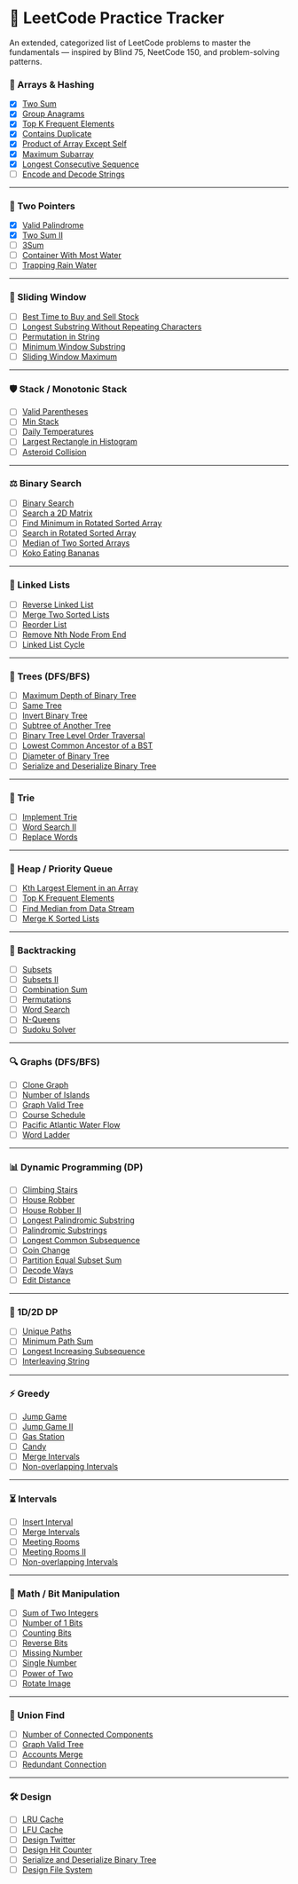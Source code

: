 # 🧠 LeetCode Practice Tracker

An extended, categorized list of LeetCode problems to master the fundamentals — inspired by Blind 75, NeetCode 150, and problem-solving patterns.


### 📆 Arrays & Hashing

- [x] [Two Sum](https://leetcode.com/problems/two-sum/)
- [x] [Group Anagrams](https://leetcode.com/problems/group-anagrams/)
- [x] [Top K Frequent Elements](https://leetcode.com/problems/top-k-frequent-elements/)
- [x] [Contains Duplicate](https://leetcode.com/problems/contains-duplicate/)
- [x] [Product of Array Except Self](https://leetcode.com/problems/product-of-array-except-self/)
- [x] [Maximum Subarray](https://leetcode.com/problems/maximum-subarray/)
- [x] [Longest Consecutive Sequence](https://leetcode.com/problems/longest-consecutive-sequence/)
- [ ] [Encode and Decode Strings](https://leetcode.com/problems/encode-and-decode-strings/)

---

### 👀 Two Pointers

- [x] [Valid Palindrome](https://leetcode.com/problems/valid-palindrome/)
- [x] [Two Sum II](https://leetcode.com/problems/two-sum-ii-input-array-is-sorted/)
- [ ] [3Sum](https://leetcode.com/problems/3sum/)
- [ ] [Container With Most Water](https://leetcode.com/problems/container-with-most-water/)
- [ ] [Trapping Rain Water](https://leetcode.com/problems/trapping-rain-water/)

---

### 🔹 Sliding Window

- [ ] [Best Time to Buy and Sell Stock](https://leetcode.com/problems/best-time-to-buy-and-sell-stock/)
- [ ] [Longest Substring Without Repeating Characters](https://leetcode.com/problems/longest-substring-without-repeating-characters/)
- [ ] [Permutation in String](https://leetcode.com/problems/permutation-in-string/)
- [ ] [Minimum Window Substring](https://leetcode.com/problems/minimum-window-substring/)
- [ ] [Sliding Window Maximum](https://leetcode.com/problems/sliding-window-maximum/)

---

### 🛡️ Stack / Monotonic Stack

- [ ] [Valid Parentheses](https://leetcode.com/problems/valid-parentheses/)
- [ ] [Min Stack](https://leetcode.com/problems/min-stack/)
- [ ] [Daily Temperatures](https://leetcode.com/problems/daily-temperatures/)
- [ ] [Largest Rectangle in Histogram](https://leetcode.com/problems/largest-rectangle-in-histogram/)
- [ ] [Asteroid Collision](https://leetcode.com/problems/asteroid-collision/)

---

### ⚖️ Binary Search

- [ ] [Binary Search](https://leetcode.com/problems/binary-search/)
- [ ] [Search a 2D Matrix](https://leetcode.com/problems/search-a-2d-matrix/)
- [ ] [Find Minimum in Rotated Sorted Array](https://leetcode.com/problems/find-minimum-in-rotated-sorted-array/)
- [ ] [Search in Rotated Sorted Array](https://leetcode.com/problems/search-in-rotated-sorted-array/)
- [ ] [Median of Two Sorted Arrays](https://leetcode.com/problems/median-of-two-sorted-arrays/)
- [ ] [Koko Eating Bananas](https://leetcode.com/problems/koko-eating-bananas/)

---

### 🦙 Linked Lists

- [ ] [Reverse Linked List](https://leetcode.com/problems/reverse-linked-list/)
- [ ] [Merge Two Sorted Lists](https://leetcode.com/problems/merge-two-sorted-lists/)
- [ ] [Reorder List](https://leetcode.com/problems/reorder-list/)
- [ ] [Remove Nth Node From End](https://leetcode.com/problems/remove-nth-node-from-end-of-list/)
- [ ] [Linked List Cycle](https://leetcode.com/problems/linked-list-cycle/)

---

### 🌳 Trees (DFS/BFS)

- [ ] [Maximum Depth of Binary Tree](https://leetcode.com/problems/maximum-depth-of-binary-tree/)
- [ ] [Same Tree](https://leetcode.com/problems/same-tree/)
- [ ] [Invert Binary Tree](https://leetcode.com/problems/invert-binary-tree/)
- [ ] [Subtree of Another Tree](https://leetcode.com/problems/subtree-of-another-tree/)
- [ ] [Binary Tree Level Order Traversal](https://leetcode.com/problems/binary-tree-level-order-traversal/)
- [ ] [Lowest Common Ancestor of a BST](https://leetcode.com/problems/lowest-common-ancestor-of-a-binary-search-tree/)
- [ ] [Diameter of Binary Tree](https://leetcode.com/problems/diameter-of-binary-tree/)
- [ ] [Serialize and Deserialize Binary Tree](https://leetcode.com/problems/serialize-and-deserialize-binary-tree/)

---

### 🏰 Trie

- [ ] [Implement Trie](https://leetcode.com/problems/implement-trie-prefix-tree/)
- [ ] [Word Search II](https://leetcode.com/problems/word-search-ii/)
- [ ] [Replace Words](https://leetcode.com/problems/replace-words/)

---

### 🚀 Heap / Priority Queue

- [ ] [Kth Largest Element in an Array](https://leetcode.com/problems/kth-largest-element-in-an-array/)
- [ ] [Top K Frequent Elements](https://leetcode.com/problems/top-k-frequent-elements/)
- [ ] [Find Median from Data Stream](https://leetcode.com/problems/find-median-from-data-stream/)
- [ ] [Merge K Sorted Lists](https://leetcode.com/problems/merge-k-sorted-lists/)

---

### 🤖 Backtracking

- [ ] [Subsets](https://leetcode.com/problems/subsets/)
- [ ] [Subsets II](https://leetcode.com/problems/subsets-ii/)
- [ ] [Combination Sum](https://leetcode.com/problems/combination-sum/)
- [ ] [Permutations](https://leetcode.com/problems/permutations/)
- [ ] [Word Search](https://leetcode.com/problems/word-search/)
- [ ] [N-Queens](https://leetcode.com/problems/n-queens/)
- [ ] [Sudoku Solver](https://leetcode.com/problems/sudoku-solver/)

---

### 🔍 Graphs (DFS/BFS)

- [ ] [Clone Graph](https://leetcode.com/problems/clone-graph/)
- [ ] [Number of Islands](https://leetcode.com/problems/number-of-islands/)
- [ ] [Graph Valid Tree](https://leetcode.com/problems/graph-valid-tree/)
- [ ] [Course Schedule](https://leetcode.com/problems/course-schedule/)
- [ ] [Pacific Atlantic Water Flow](https://leetcode.com/problems/pacific-atlantic-water-flow/)
- [ ] [Word Ladder](https://leetcode.com/problems/word-ladder/)

---

### 📊 Dynamic Programming (DP)

- [ ] [Climbing Stairs](https://leetcode.com/problems/climbing-stairs/)
- [ ] [House Robber](https://leetcode.com/problems/house-robber/)
- [ ] [House Robber II](https://leetcode.com/problems/house-robber-ii/)
- [ ] [Longest Palindromic Substring](https://leetcode.com/problems/longest-palindromic-substring/)
- [ ] [Palindromic Substrings](https://leetcode.com/problems/palindromic-substrings/)
- [ ] [Longest Common Subsequence](https://leetcode.com/problems/longest-common-subsequence/)
- [ ] [Coin Change](https://leetcode.com/problems/coin-change/)
- [ ] [Partition Equal Subset Sum](https://leetcode.com/problems/partition-equal-subset-sum/)
- [ ] [Decode Ways](https://leetcode.com/problems/decode-ways/)
- [ ] [Edit Distance](https://leetcode.com/problems/edit-distance/)

---

### 🔢 1D/2D DP

- [ ] [Unique Paths](https://leetcode.com/problems/unique-paths/)
- [ ] [Minimum Path Sum](https://leetcode.com/problems/minimum-path-sum/)
- [ ] [Longest Increasing Subsequence](https://leetcode.com/problems/longest-increasing-subsequence/)
- [ ] [Interleaving String](https://leetcode.com/problems/interleaving-string/)

---

### ⚡ Greedy

- [ ] [Jump Game](https://leetcode.com/problems/jump-game/)
- [ ] [Jump Game II](https://leetcode.com/problems/jump-game-ii/)
- [ ] [Gas Station](https://leetcode.com/problems/gas-station/)
- [ ] [Candy](https://leetcode.com/problems/candy/)
- [ ] [Merge Intervals](https://leetcode.com/problems/merge-intervals/)
- [ ] [Non-overlapping Intervals](https://leetcode.com/problems/non-overlapping-intervals/)

---

### ⏳ Intervals

- [ ] [Insert Interval](https://leetcode.com/problems/insert-interval/)
- [ ] [Merge Intervals](https://leetcode.com/problems/merge-intervals/)
- [ ] [Meeting Rooms](https://leetcode.com/problems/meeting-rooms/)
- [ ] [Meeting Rooms II](https://leetcode.com/problems/meeting-rooms-ii/)
- [ ] [Non-overlapping Intervals](https://leetcode.com/problems/non-overlapping-intervals/)

---

### 🔫 Math / Bit Manipulation

- [ ] [Sum of Two Integers](https://leetcode.com/problems/sum-of-two-integers/)
- [ ] [Number of 1 Bits](https://leetcode.com/problems/number-of-1-bits/)
- [ ] [Counting Bits](https://leetcode.com/problems/counting-bits/)
- [ ] [Reverse Bits](https://leetcode.com/problems/reverse-bits/)
- [ ] [Missing Number](https://leetcode.com/problems/missing-number/)
- [ ] [Single Number](https://leetcode.com/problems/single-number/)
- [ ] [Power of Two](https://leetcode.com/problems/power-of-two/)
- [ ] [Rotate Image](https://leetcode.com/problems/rotate-image/)

---

### 🔘 Union Find

- [ ] [Number of Connected Components](https://leetcode.com/problems/number-of-connected-components-in-an-undirected-graph/)
- [ ] [Graph Valid Tree](https://leetcode.com/problems/graph-valid-tree/)
- [ ] [Accounts Merge](https://leetcode.com/problems/accounts-merge/)
- [ ] [Redundant Connection](https://leetcode.com/problems/redundant-connection/)

---

### 🛠️ Design

- [ ] [LRU Cache](https://leetcode.com/problems/lru-cache/)
- [ ] [LFU Cache](https://leetcode.com/problems/lfu-cache/)
- [ ] [Design Twitter](https://leetcode.com/problems/design-twitter/)
- [ ] [Design Hit Counter](https://leetcode.com/problems/design-hit-counter/)
- [ ] [Serialize and Deserialize Binary Tree](https://leetcode.com/problems/serialize-and-deserialize-binary-tree/)
- [ ] [Design File System](https://leetcode.com/problems/design-file-system/)
